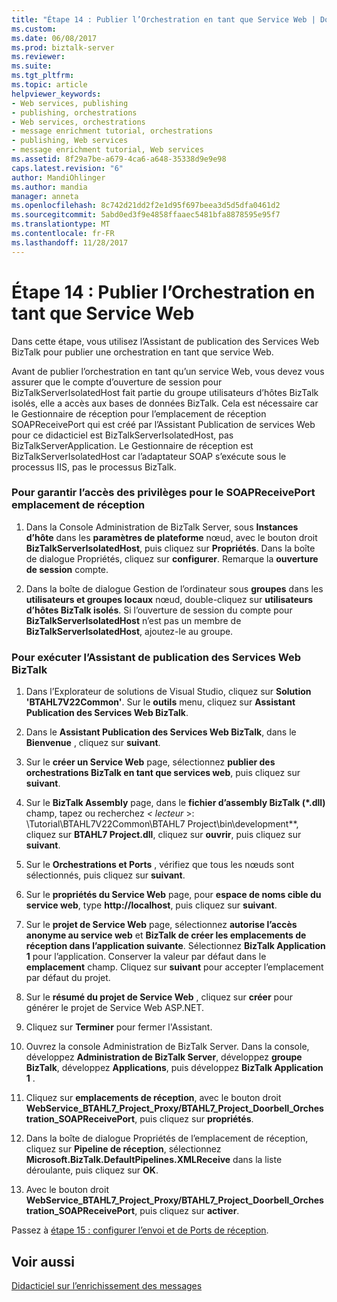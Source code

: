 ```yaml
---
title: "Étape 14 : Publier l’Orchestration en tant que Service Web | Documents Microsoft"
ms.custom: 
ms.date: 06/08/2017
ms.prod: biztalk-server
ms.reviewer: 
ms.suite: 
ms.tgt_pltfrm: 
ms.topic: article
helpviewer_keywords:
- Web services, publishing
- publishing, orchestrations
- Web services, orchestrations
- message enrichment tutorial, orchestrations
- publishing, Web services
- message enrichment tutorial, Web services
ms.assetid: 8f29a7be-a679-4ca6-a648-35338d9e9e98
caps.latest.revision: "6"
author: MandiOhlinger
ms.author: mandia
manager: anneta
ms.openlocfilehash: 8c742d21dd2f2e1d95f697beea3d5d5dfa0461d2
ms.sourcegitcommit: 5abd0ed3f9e4858ffaaec5481bfa8878595e95f7
ms.translationtype: MT
ms.contentlocale: fr-FR
ms.lasthandoff: 11/28/2017
---
```

# <a name="step-14-publish-the-orchestration-as-a-web-service"></a>Étape 14 : Publier l’Orchestration en tant que Service Web
Dans cette étape, vous utilisez l’Assistant de publication des Services Web BizTalk pour publier une orchestration en tant que service Web.  
  
 Avant de publier l’orchestration en tant qu’un service Web, vous devez vous assurer que le compte d’ouverture de session pour BizTalkServerIsolatedHost fait partie du groupe utilisateurs d’hôtes BizTalk isolés, elle a accès aux bases de données BizTalk. Cela est nécessaire car le Gestionnaire de réception pour l’emplacement de réception SOAPReceivePort qui est créé par l’Assistant Publication de services Web pour ce didacticiel est BizTalkServerIsolatedHost, pas BizTalkServerApplication. Le Gestionnaire de réception est BizTalkServerIsolatedHost car l’adaptateur SOAP s’exécute sous le processus IIS, pas le processus BizTalk.  
  
### <a name="to-ensure-access-privileges-for-the-soapreceiveport-receive-location"></a>Pour garantir l’accès des privilèges pour le SOAPReceivePort emplacement de réception  
  
1.  Dans la Console Administration de BizTalk Server, sous **Instances d’hôte** dans les **paramètres de plateforme** nœud, avec le bouton droit **BizTalkServerIsolatedHost**, puis cliquez sur  **Propriétés**. Dans la boîte de dialogue Propriétés, cliquez sur **configurer**. Remarque la **ouverture de session** compte.  
  
2.  Dans la boîte de dialogue Gestion de l’ordinateur sous **groupes** dans les **utilisateurs et groupes locaux** nœud, double-cliquez sur **utilisateurs d’hôtes BizTalk isolés**. Si l’ouverture de session du compte pour **BizTalkServerIsolatedHost** n’est pas un membre de **BizTalkServerIsolatedHost**, ajoutez-le au groupe.  
  
### <a name="to-run-the-biztalk-web-services-publishing-wizard"></a>Pour exécuter l’Assistant de publication des Services Web BizTalk  
  
1.  Dans l’Explorateur de solutions de Visual Studio, cliquez sur **Solution 'BTAHL7V22Common'**. Sur le **outils** menu, cliquez sur **Assistant Publication des Services Web BizTalk**.  
  
2.  Dans le **Assistant Publication des Services Web BizTalk**, dans le **Bienvenue** , cliquez sur **suivant**.  
  
3.  Sur le **créer un Service Web** page, sélectionnez **publier des orchestrations BizTalk en tant que services web**, puis cliquez sur **suivant**.  
  
4.  Sur le **BizTalk Assembly** page, dans le **fichier d’assembly BizTalk (\*.dll)** champ, tapez ou recherchez  **\<* lecteur* \>: \Tutorial\BTAHL7V22Common\BTAHL7 Project\bin\development**, cliquez sur **BTAHL7 Project.dll**, cliquez sur **ouvrir**, puis cliquez sur **suivant**.  
  
5.  Sur le **Orchestrations et Ports** , vérifiez que tous les nœuds sont sélectionnés, puis cliquez sur **suivant**.  
  
6.  Sur le **propriétés du Service Web** page, pour **espace de noms cible du service web**, type **http://localhost**, puis cliquez sur **suivant**.  
  
7.  Sur le **projet de Service Web** page, sélectionnez **autorise l’accès anonyme au service web** et **BizTalk de créer les emplacements de réception dans l’application suivante**. Sélectionnez **BizTalk Application 1** pour l’application. Conserver la valeur par défaut dans le **emplacement** champ. Cliquez sur **suivant** pour accepter l’emplacement par défaut du projet.  
  
8.  Sur le **résumé du projet de Service Web** , cliquez sur **créer** pour générer le projet de Service Web ASP.NET.  
  
9. Cliquez sur **Terminer** pour fermer l'Assistant.  
  
10. Ouvrez la console Administration de BizTalk Server. Dans la console, développez **Administration de BizTalk Server**, développez **groupe BizTalk**, développez **Applications**, puis développez **BizTalk Application 1** .  
  
11. Cliquez sur **emplacements de réception**, avec le bouton droit **WebService_BTAHL7_Project_Proxy/BTAHL7_Project_Doorbell_Orchestration_SOAPReceivePort**, puis cliquez sur **propriétés**.  
  
12. Dans la boîte de dialogue Propriétés de l’emplacement de réception, cliquez sur **Pipeline de réception**, sélectionnez **Microsoft.BizTalk.DefaultPipelines.XMLReceive** dans la liste déroulante, puis cliquez sur **OK**.  
  
13. Avec le bouton droit **WebService_BTAHL7_Project_Proxy/BTAHL7_Project_Doorbell_Orchestration_SOAPReceivePort**, puis cliquez sur **activer**.  
  
 Passez à [étape 15 : configurer l’envoi et de Ports de réception](../../adapters-and-accelerators/accelerator-hl7/step-15-configure-the-send-and-receive-ports.md).  
  
## <a name="see-also"></a>Voir aussi  
 [Didacticiel sur l’enrichissement des messages](../../adapters-and-accelerators/accelerator-hl7/message-enrichment-tutorial.md)